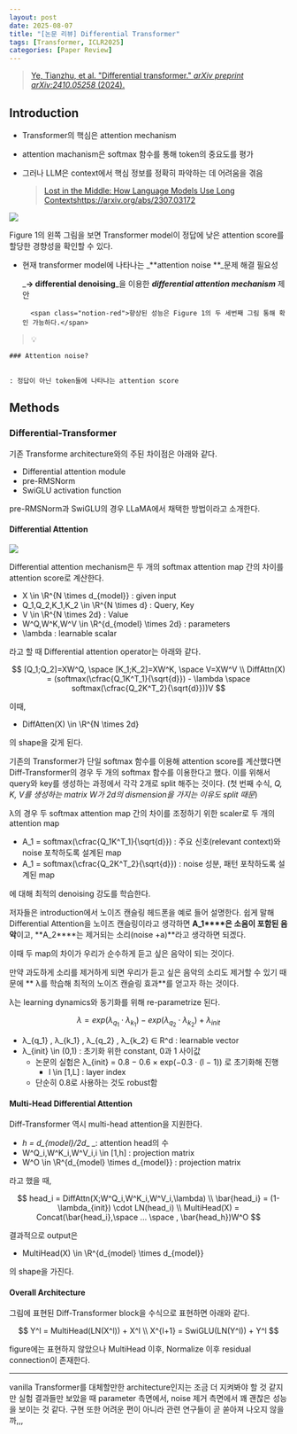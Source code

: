 ```yaml
---
layout: post
date: 2025-08-07
title: "[논문 리뷰] Differential Transformer"
tags: [Transformer, ICLR2025]
categories: [Paper Review]
---
```


> [Ye, Tianzhu, et al. "Differential transformer." ](https://arxiv.org/abs/2410.05258)[_arXiv preprint arXiv:2410.05258_](https://arxiv.org/abs/2410.05258)[ (2024).](https://arxiv.org/abs/2410.05258)



## Introduction

- Transformer의 핵심은 attention mechanism
- attention machanism은 softmax 함수를 통해 token의 중요도를 평가
- 그러나 LLM은 context에서 핵심 정보를 정확히 파악하는 데 어려움을 겪음

	> [Lost in the Middle: How Language Models Use Long Contextshttps://arxiv.org/abs/2307.03172](https://arxiv.org/abs/2307.03172)


![](https://prod-files-secure.s3.us-west-2.amazonaws.com/542b861c-36a8-4051-84e5-8804b6728dba/9083ea56-691a-4752-ae26-47f403431ac8/image.png?X-Amz-Algorithm=AWS4-HMAC-SHA256&X-Amz-Content-Sha256=UNSIGNED-PAYLOAD&X-Amz-Credential=ASIAZI2LB466W3C7FKUN%2F20250926%2Fus-west-2%2Fs3%2Faws4_request&X-Amz-Date=20250926T150124Z&X-Amz-Expires=3600&X-Amz-Security-Token=IQoJb3JpZ2luX2VjEAcaCXVzLXdlc3QtMiJHMEUCIQCTLBjviz%2BF2Nh91ROTCYxeeQkptkMYvm3Ae%2BQdg0SQfQIgR%2BsfIQVKIwYM2xcEoa8ZMdXWPVSDAcYm4BcXwcsAaoUqiAQIkP%2F%2F%2F%2F%2F%2F%2F%2F%2F%2FARAAGgw2Mzc0MjMxODM4MDUiDMQVee5bKPE9fFybAircA7%2FHfODaSKKD%2FUkHhSP%2BjeHxbDyU4dIPt3ZantPV8t2bD1LQ8OmONg56tIxG44pDfmpZjF7p7HCas5JX83oROT%2BBwRP6fpERk1otdSWO9oH2TPjO6yVJlyGuXibNfsdIokcZkeJvl%2BYhaPz8%2B9HRsUCVw63tSdC9uF5H3dFZBDtxAMIFaq7fxQkoC3LlT1zTgxEIEzItf%2BT%2F33cLE7AmK6yRR6mKpUUfu%2FnhGwCHJT6Y18jJkTh6kLzWOS81Rvj45DUwQNY9JTDc%2FGQV%2BAOgPjFfyUt5130TN0njGs5Jb93SE1IZc7%2BMqPHSXKHbx0MuNp4UWBceg525NsrCy7fOfxU4YgrVZwD8DLo6qa7qVp%2FhnboaK7UUha2Z3li7PQ%2BBFrbEw%2BuDsnukmv2UrBsKDr%2FEaK4K9ZCLE95wv114sM45TjGvsLrhLZodJApYixIr2Thn3NJphnywxLyPXnYFfAc7Y%2FycgWrUKnUy0xfihTuoOsi%2F7U0TyB%2BXbLlecZiHiSrEXr0MSGF33RR%2FJ3LoOZjUWHFTVdSfvPHhMF9V92Sq9oQKvqySiegJDDdQLl%2F5xqLNG9XKmJomBXes5H230uExqz6xrtL%2FWz0ezmP24LqbDtP%2B53p69jYlcsB3MO%2FK2sYGOqUBQr9s4rXienaMvINPpu3lCK3cuiLGEgdHkRRxWNVVi7tBLHhhtEOda2wrXQEbEWYOyyUhMjdX7%2FHyZUV7FAdCg4rEeIPNsSWrVfMRIMo2RDYLYlFwnlNlxP3gBLX4EwKmU9QolVEhh1pGbt5gUEjF6OvOvEssPYwtKw%2B5ukitISggPTpBkqopSXlZwDAXFA0dwwK5aja5LiYPUGT3mEa5lAs%2Be90h&X-Amz-Signature=89aa85d883d2e383b08bd0c4557431e60295ddf0f975d7ac07bc46ca79e8c588&X-Amz-SignedHeaders=host&x-amz-checksum-mode=ENABLED&x-id=GetObject)


Figure 1의 왼쪽 그림을 보면 Transformer model이 정답에 낮은 attention score를 할당한 경향성을 확인할 수 있다.

- 현재 transformer model에 나타나는 _**attention noise **_문제 해결 필요성

	_**→ differential denoising**_을 이용한 _**differential attention mechanism**_ 제안


		<span class="notion-red">향상된 성능은 Figure 1의 두 세번째 그림 통해 확인 가능하다.</span>


> 💡 


	### Attention noise?


	: 정답이 아닌 token들에 나타나는 attention score



## Methods



### Differential-Transformer


기존 Transforme architecture와의 주된 차이점은 아래와 같다.

- Differential attention module
- pre-RMSNorm
- SwiGLU activation function

pre-RMSNorm과 SwiGLU의 경우 LLaMA에서 채택한 방법이라고 소개한다.



#### Differential Attention


![](https://prod-files-secure.s3.us-west-2.amazonaws.com/542b861c-36a8-4051-84e5-8804b6728dba/116d70b2-1963-4810-9167-f4c7d8a06e8f/image.png?X-Amz-Algorithm=AWS4-HMAC-SHA256&X-Amz-Content-Sha256=UNSIGNED-PAYLOAD&X-Amz-Credential=ASIAZI2LB466W3C7FKUN%2F20250926%2Fus-west-2%2Fs3%2Faws4_request&X-Amz-Date=20250926T150124Z&X-Amz-Expires=3600&X-Amz-Security-Token=IQoJb3JpZ2luX2VjEAcaCXVzLXdlc3QtMiJHMEUCIQCTLBjviz%2BF2Nh91ROTCYxeeQkptkMYvm3Ae%2BQdg0SQfQIgR%2BsfIQVKIwYM2xcEoa8ZMdXWPVSDAcYm4BcXwcsAaoUqiAQIkP%2F%2F%2F%2F%2F%2F%2F%2F%2F%2FARAAGgw2Mzc0MjMxODM4MDUiDMQVee5bKPE9fFybAircA7%2FHfODaSKKD%2FUkHhSP%2BjeHxbDyU4dIPt3ZantPV8t2bD1LQ8OmONg56tIxG44pDfmpZjF7p7HCas5JX83oROT%2BBwRP6fpERk1otdSWO9oH2TPjO6yVJlyGuXibNfsdIokcZkeJvl%2BYhaPz8%2B9HRsUCVw63tSdC9uF5H3dFZBDtxAMIFaq7fxQkoC3LlT1zTgxEIEzItf%2BT%2F33cLE7AmK6yRR6mKpUUfu%2FnhGwCHJT6Y18jJkTh6kLzWOS81Rvj45DUwQNY9JTDc%2FGQV%2BAOgPjFfyUt5130TN0njGs5Jb93SE1IZc7%2BMqPHSXKHbx0MuNp4UWBceg525NsrCy7fOfxU4YgrVZwD8DLo6qa7qVp%2FhnboaK7UUha2Z3li7PQ%2BBFrbEw%2BuDsnukmv2UrBsKDr%2FEaK4K9ZCLE95wv114sM45TjGvsLrhLZodJApYixIr2Thn3NJphnywxLyPXnYFfAc7Y%2FycgWrUKnUy0xfihTuoOsi%2F7U0TyB%2BXbLlecZiHiSrEXr0MSGF33RR%2FJ3LoOZjUWHFTVdSfvPHhMF9V92Sq9oQKvqySiegJDDdQLl%2F5xqLNG9XKmJomBXes5H230uExqz6xrtL%2FWz0ezmP24LqbDtP%2B53p69jYlcsB3MO%2FK2sYGOqUBQr9s4rXienaMvINPpu3lCK3cuiLGEgdHkRRxWNVVi7tBLHhhtEOda2wrXQEbEWYOyyUhMjdX7%2FHyZUV7FAdCg4rEeIPNsSWrVfMRIMo2RDYLYlFwnlNlxP3gBLX4EwKmU9QolVEhh1pGbt5gUEjF6OvOvEssPYwtKw%2B5ukitISggPTpBkqopSXlZwDAXFA0dwwK5aja5LiYPUGT3mEa5lAs%2Be90h&X-Amz-Signature=424e043bf4b235d5c82e58b1a91efbe4f7b1b7a52fc8bac9324cc906f3e52191&X-Amz-SignedHeaders=host&x-amz-checksum-mode=ENABLED&x-id=GetObject)


Differential attention mechanism은 두 개의 softmax attention map 간의 차이를 attention score로 계산한다.

- X \in \R^{N \times d\_{model}} : given input
- Q\_1,Q\_2,K\_1,K\_2 \in \R^{N \times d} : Query, Key
- V \in \R^{N \times 2d} : Value
- W^Q,W^K,W^V \in \R^{d\_{model} \times 2d} : parameters
- \lambda : learnable scalar

라고 할 때 Differential attention operator는 아래와 같다.


$$
[Q_1;Q_2]=XW^Q, \space [K_1;K_2]=XW^K, \space V=XW^V \\
DiffAttn(X) = (softmax(\cfrac{Q_1K^T_1}{\sqrt{d}}) - \lambda \space softmax(\cfrac{Q_2K^T_2}{\sqrt{d}}))V
$$


이때,

- DiffAtten(X) \in \R^{N \times 2d}

의 shape을 갖게 된다.


기존의 Transformer가 단일 softmax 함수를 이용해 attention score를 계산했다면 Diff-Transformer의 경우 두 개의 softmax 함수를 이용한다고 했다. 이를 위해서 query와 key를 생성하는 과정에서 각각 2개로 split 해주는 것이다. <span class="notion-red">(첫 번째 수식, </span><span class="notion-red">_Q, K, V를 생성하는 matrix W가 2d의 dismension을 가지는 이유도 split 때문_</span><span class="notion-red">)</span>


 λ의 경우 두 softmax attention map 간의 차이를 조정하기 위한 scaler로 두 개의 attention map

- A\_1 = softmax(\cfrac{Q\_1K^T\_1}{\sqrt{d}}) : 주요 신호(relevant context)와 noise 포착하도록 설계된 map
- A\_1 = softmax(\cfrac{Q\_2K^T\_2}{\sqrt{d}}) : noise 성분, 패턴 포착하도록 설계된 map 

에 대해 최적의 denoising 강도를 학습한다.


저자들은 introduction에서 노이즈 캔슬링 헤드폰을 예로 들어 설명한다. 쉽게 말해 Differential Attention을 노이즈 캔슬링이라고 생각하면 **A\_1****은 소음이 포함된 음악**이고, **A\_2****는 제거되는 소리(noise +a)**라고 생각하면 되겠다. 


이때 두 map의 차이가 우리가 순수하게 듣고 싶은 음악이 되는 것이다. 


만약 과도하게 소리를 제거하게 되면 우리가 듣고 싶은 음악의 소리도 제거할 수 있기 때문에 ** λ를 학습해 최적의 노이즈 캔슬링 효과**를 얻고자 하는 것이다.


λ는 learning dynamics와 동기화를 위해 re-parametrize 된다.


$$
\lambda = exp(\lambda_{q_1} \cdot \lambda_{k_1}) - exp(\lambda_{q_2} \cdot \lambda_{k_2}) + \lambda_{init}
$$

- λ\_{q\_1} , λ\_{k\_1} , λ\_{q\_2} , λ\_{k\_2} ∈ R^d : learnable vector
- λ\_{init} \in (0,1) : 초기화 위한 constant, 0과 1 사이값
	- 논문의 실험은 λ\_{init} = 0.8 − 0.6 × exp(−0.3 · (l − 1)) 로 초기화해 진행
		- l \in [1,L] : layer index
	- 단순히 0.8로 사용하는 것도 robust함


#### **Multi-Head Differential Attention**


Diff-Transformer 역시 multi-head attention을 지원한다.

- _h = d\_{model}/2d__ _: attention head의 수
- W^Q\_i,W^K\_i,W^V\_i,i \in [1,h] : projection matrix
- W^O \in \R^{d\_{model} \times d\_{model}} : projection matrix

라고 했을 때,


$$
head_i = DiffAttn(X;W^Q_i,W^K_i,W^V_i,\lambda) \\
\bar{head_i} = (1-\lambda_{init}) \cdot LN(head_i) \\
MultiHead(X) = Concat(\bar{head_i},\space ... \space , \bar{head_h})W^O
$$


결과적으로 output은

- MultiHead(X) \in \R^{d\_{model} \times d\_{model}}

의 shape을 가진다.



#### Overall Architecture


그림에 표현된 Diff-Transformer block을 수식으로 표현하면 아래와 같다.


$$
Y^l = MultiHead(LN(X^l)) + X^l \\
X^{l+1} = SwiGLU(LN(Y^l)) + Y^l
$$


figure에는 표현하지 않았으나 MultiHead 이후, Normalize 이후 residual connection이 존재한다.


---


vanilla Transformer를 대체할만한 architecture인지는 조금 더 지켜봐야 할 것 같지만 실험 결과들만 보았을 때 parameter 측면에서, noise 제거 측면에서 꽤 괜찮은 성능을 보이는 것 같다. 구현 또한 어려운 편이 아니라 관련 연구들이 곧 쏟아져 나오지 않을까,,,

